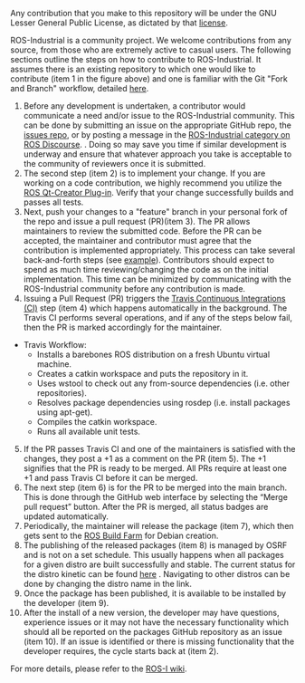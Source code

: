 Any contribution that you make to this repository will
be under the GNU Lesser General Public License, as dictated by that
[license](https://opensource.org/licenses/LGPL-3.0).

ROS-Industrial is a community project. We welcome contributions from any source, from those who are extremely active to casual users. The following sections outline the steps on how to contribute to ROS-Industrial. It assumes there is an existing repository to which one would like to contribute (item 1 in the figure above) and one is familiar with the Git "Fork and Branch" workflow, detailed [here](http://blog.scottlowe.org/2015/01/27/using-fork-branch-git-workflow/).

1. Before any development is undertaken, a contributor would communicate a need and/or issue to the ROS-Industrial community. This can be done by submitting an issue on the appropriate GitHub repo, the [issues repo](https://github.com/ros-industrial/ros_industrial_issues), or by posting a message in the [ROS-Industrial category on ROS Discourse](//swri-ros-pkg-dev@googlegroups.com). . Doing so may save you time if similar development is underway and ensure that whatever approach you take is acceptable to the community of reviewers once it is submitted.
2. The second step (item 2) is to implement your change. If you are working on a code contribution, we highly recommend you utilize the [ROS Qt-Creator Plug-in](http://rosindustrial.org/news/2016/6/9/ros-qt-ide-plugin). Verify that your change successfully builds and passes all tests.
3. Next, push your changes to a "feature" branch in your personal fork of the repo and issue a pull request (PR)(item 3). The PR allows maintainers to review the submitted code. Before the PR can be accepted, the maintainer and contributor must agree that the contribution is implemented appropriately. This process can take several back-and-forth steps (see [example](https://github.com/ros-industrial/motoman/pull/89)). Contributors should expect to spend as much time reviewing/changing the code as on the initial implementation. This time can be minimized by communicating with the ROS-Industrial community before any contribution is made.
4. Issuing a Pull Request (PR) triggers the [Travis Continuous Integrations (CI)](https://github.com/ros-industrial/industrial_ci) step (item 4) which happens automatically in the background. The Travis CI performs several operations, and if any of the steps below fail, then the PR is marked accordingly for the maintainer.
  * Travis Workflow:
    * Installs a barebones ROS distribution on a fresh Ubuntu virtual machine.
    * Creates a catkin workspace and puts the repository in it.
    * Uses wstool to check out any from-source dependencies (i.e. other repositories).
    * Resolves package dependencies using rosdep (i.e. install packages using apt-get).
    * Compiles the catkin workspace.
    * Runs all available unit tests.
5. If the PR passes Travis CI and one of the maintainers is satisfied with the changes, they post a +1 as a comment on the PR (item 5). The +1 signifies that the PR is ready to be merged. All PRs require at least one +1 and pass Travis CI before it can be merged.
6. The next step (item 6) is for the PR to be merged into the main branch. This is done through the GitHub web interface by selecting the “Merge pull request” button. After the PR is merged, all status badges are updated automatically.
7. Periodically, the maintainer will release the package (item 7), which then gets sent to the [ROS Build Farm](http://wiki.ros.org/build.ros.org) for Debian creation.
8. The publishing of the released packages (item 8) is managed by OSRF and is not on a set schedule. This usually happens when all packages for a given distro are built successfully and stable. The current status for the distro kinetic can be found [here](http://repositories.ros.org/status_page/ros_kinetic_default.html) . Navigating to other distros can be done by changing the distro name in the link.
9. Once the package has been published, it is available to be installed by the developer (item 9).
10. After the install of a new version, the developer may have questions, experience issues or it may not have the necessary functionality which should all be reported on the packages GitHub repository as an issue (item 10). If an issue is identified or there is missing functionality that the developer requires, the cycle starts back at (item 2).

For more details, please refer to the [ROS-I wiki](http://wiki.ros.org/Industrial/DevProcess).
